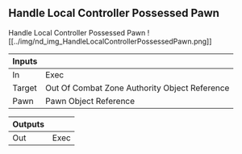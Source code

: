 ## Handle Local Controller Possessed Pawn
Handle Local Controller Possessed Pawn
![[../img/nd_img_HandleLocalControllerPossessedPawn.png]]

|Inputs||
|--|--|
| In | Exec |
| Target | Out Of Combat Zone Authority Object Reference |
| Pawn | Pawn Object Reference |

|Outputs||
|--|--|
| Out | Exec |
